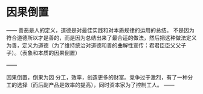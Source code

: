 # 因果倒置

——
善恶是人的定义，道德是对最佳实践和对本质规律的运用的总结。
不是因为符合道德所以才是善的，而是因为总结出来了最合适的做法，然后把这种做法定义为善，定义为道德（为了维持统治对道德和善的曲解性宣传：君君臣臣父父子子）。（表象和本质的因果倒置）

——

因果倒置，倒果为因
分工，效率，创造更多的财富。竞争过于激烈，有了一种分工的选择（而后副产品是效率的提高），同时资本家为了控制工人。
——